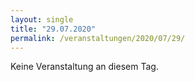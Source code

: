 ```yaml
---
layout: single
title: "29.07.2020"
permalink: /veranstaltungen/2020/07/29/
---
```


Keine Veranstaltung an diesem Tag.
